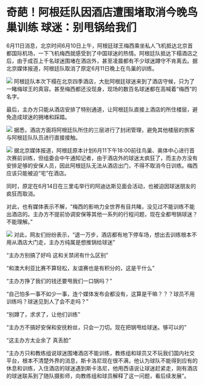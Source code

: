 

# 奇葩！阿根廷队因酒店遭围堵取消今晚鸟巢训练 球迷：别甩锅给我们

6月11日消息，北京时间6月10日上午，阿根廷球王梅西乘坐私人飞机抵达北京首都国际机场，一下飞机梅西就感受到了中国球迷的热情。阿根廷队抵达下榻酒店之后，由于成百上千名球迷围堵在酒店外，甚至凌晨都有不少球迷蹲守不肯离去。据北京媒体报道，阿根廷队取消了原定6月11日晚上在鸟巢的训练。

![](https://inews.gtimg.com/om_bt/OZ2_7kOkkh-MGbaE-ieuYVdYpccKC7DfZxz5Z9Q-xLdd4AA/1000)
阿根廷队本次下榻在北京四季酒店，大批阿根廷球迷来到了酒店守候，只为了一睹梅球王的真容。甚至梅西都还没现身，现场的数百名球迷都在高喊着“梅西”的名字。

最后，主办方只能从酒店安排了特别通道，让阿根廷队直接上酒店的所住楼层，避免造成球迷的拥堵和踩踏。

![](https://inews.gtimg.com/om_bt/OVVZqltDzviK8q0LNY3HP0sZUn_XWHJctNHcI1VkqYhdYAA/1000)
据悉，酒店方面将阿根廷队所住的三层进行了封闭管理，避免其他楼层的旅客与阿根廷队队员进行直接接触。

![](https://inews.gtimg.com/om_bt/OPYg9YMLg64LrjZUwS82DCM35PQdZzfl7aqpfWZie9uqwAA/1000)
据北京媒体报道，阿根廷原本计划6月11下午18:00前往鸟巢、奥体中心进行首次赛前训练，但组委会中午通知记者，由于酒店外的球迷太疯狂了，而主办方没有安排足够的安保人员，因此阿根廷队无法从酒店出门，不得不取消今日训练。梅西应该只能被迫“宅”在酒店。

同时，原定在6月14日在三里屯举行的阿迪达斯见面会活动，也被迫因球迷朋友的疯狂而取消。

对此，也有媒体表示不解，“梅西的影响力全世界有目共睹，没见过不能训练不能出酒店的。主办方不提前协调安保等其他一系列的行程问题，现在全都甩锅球迷？不能理解。”

![](https://inews.gtimg.com/om_bt/OpucqwFdQPcDB30spBaE0rkW7MY8SLNid_SvryPqRwA7AAA/1000)
对此，网友们纷纷表示，“退一万步，酒店都有地下停车场，想出去训练根本不用从酒店大门走，主办方纯属是想推锅给球迷”

“主办方别搞了好吗 这和关禁闭有什么区别”

“和澳大利亚比赛不算轻松，友谊赛也是有积分的，这是干什么”

“主办方挣了我们的钱还要甩我们一口锅吗？”

“自己怕多一事不如少一事，连个媒体发布会都没有，这算是干嘛？？？球员不用训练吗？球迷见到人了会不走吗？”

“别蹲了，求求了，让他们训练”

“主办方不搞好安保和安抚粉丝，只会一刀切。现在把锅甩给球迷。够可以的”

“这主办方太业余了 真丢脸”

“主办方只和教练组说球迷围堵酒店不能训练，教练组和球员又不玩我们国内社交平台，根本不清楚外界的消息，斯卡洛尼现在很不满，他认为球队不能得到应有的休息和训练，入住酒店的球迷遇到斯卡洛尼，他用西语说让球迷赶紧走，刚有酒店的球迷联系到了随队摄影师，向教练组和球员解释了这一问题，看后续发展”。

